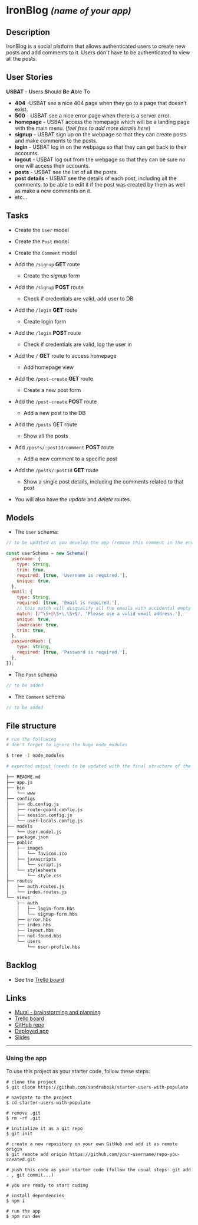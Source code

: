 # IronBlog <small><i>(name of your app)</i></small>

## Description

IronBlog is a social platform that allows authenticated users to create new posts and add comments to it. Users don't have to be authenticated to view all the posts.

## User Stories

**USBAT** - **U**sers **S**hould **B**e **A**ble **T**o

- **404** -USBAT see a nice 404 page when they go to a page that doesn’t exist.
- **500** - USBAT see a nice error page when there is a server error.
- **homepage** - USBAT access the homepage which will be a landing page with the main menu. (_feel free to add more details here_)
- **signup** - USBAT sign up on the webpage so that they can create posts and make comments to the posts.
- **login** - USBAT log in on the webpage so that they can get back to their accounts.
- **logout** - USBAT log out from the webpage so that they can be sure no one will access their accounts.
- **posts** - USBAT see the list of all the posts.
- **post details** - USBAT see the details of each post, including all the comments, to be able to edit it if the post was created by them as well as make a new comments on it.
- etc...

<!-- ## Routes -->

## Tasks

- Create the `User` model
- Create the `Post` model
- Create the `Comment` model
- Add the `/signup` **GET** route

  - Create the _signup_ form

- Add the `/signup` **POST** route

  - Check if credentials are valid, add user to DB

- Add the `/login` **GET** route

  - Create login form

- Add the `/login` **POST** route

  - Check if credentials are valid, log the user in

- Add the `/` **GET** route to access homepage

  - Add homepage view

- Add the `/post-create` **GET** route

  - Create a new post form

- Add the `/post-create` **POST** route

  - Add a new post to the DB

- Add the `/posts` GET route

  - Show all the posts

- Add `/posts/:postId/comment` **POST** route

  - Add a new comment to a specific post

- Add the `/posts/:postId` **GET** route

  - Show a single post details, including the comments related to that post

- You will also have the _update_ and _delete_ routes.

## Models

- The `User` schema:

```js
// to be updated as you develop the app (remove this comment in the end)

const userSchema = new Schema({
  username: {
    type: String,
    trim: true,
    required: [true, 'Username is required.'],
    unique: true,
  },
  email: {
    type: String,
    required: [true, 'Email is required.'],
    // this match will disqualify all the emails with accidental empty spaces, missing dots in front of (.)com and the ones with no domain at all
    match: [/^\S+@\S+\.\S+$/, 'Please use a valid email address.'],
    unique: true,
    lowercase: true,
    trim: true,
  },
  passwordHash: {
    type: String,
    required: [true, 'Password is required.'],
  },
});
```

- The `Post` schema

```js
// to be added
```

- The `Comment` schema

```js
// to be added
```

## File structure

```bash
# run the following
# don't forget to ignore the huge node_modules

$ tree -I node_modules
```

```bash
# expected output (needs to be updated with the final structure of the app and then remove this comment)

├── README.md
├── app.js
├── bin
│   └── www
├── configs
│   ├── db.config.js
│   ├── route-guard.config.js
│   ├── session.config.js
│   └── user-locals.config.js
├── models
│   └── User.model.js
├── package.json
├── public
│   ├── images
│   │   └── favicon.ico
│   ├── javascripts
│   │   └── script.js
│   └── stylesheets
│       └── style.css
├── routes
│   ├── auth.routes.js
│   └── index.routes.js
└── views
    ├── auth
    │   ├── login-form.hbs
    │   └── signup-form.hbs
    ├── error.hbs
    ├── index.hbs
    ├── layout.hbs
    ├── not-found.hbs
    └── users
        └── user-profile.hbs
```

## Backlog

- See the [Trello board]()

## Links

- [Mural - brainstorming and planning]()
- [Trello board]()
- [GitHub repo]()
- [Deployed app]()
- [Slides]()

<hr>

### Using the app

To use this project as your starter code, follow these steps:

```shell
# clone the project
$ git clone https://github.com/sandrabosk/starter-users-with-populate

# navigate to the project
$ cd starter-users-with-populate

# remove .git
$ rm -rf .git

# initialize it as a git repo
$ git init

# create a new repository on your own GitHub and add it as remote origin
$ git remote add origin https://github.com/your-username/repo-you-created.git

# push this code as your starter code (follow the usual steps: git add . , git commit...)

# you are ready to start coding

# install dependencies
$ npm i

# run the app
$ npm run dev
```
